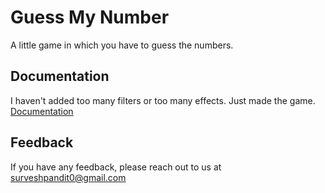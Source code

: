 
# Guess My Number

A little game in which you have to guess the numbers.


## Documentation
I haven't added too many filters or too many effects. Just made the game.
[Documentation](https://guessthenumber1-20.netlify.app/)

  
## Feedback

If you have any feedback, please reach out to us at surveshpandit0@gmail.com

  
